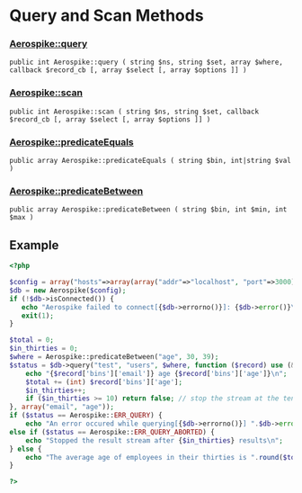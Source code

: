 
# Query and Scan Methods

### [Aerospike::query](aerospike_query.md)
```
public int Aerospike::query ( string $ns, string $set, array $where, callback $record_cb [, array $select [, array $options ]] )
```

### [Aerospike::scan](aerospike_scan.md)
```
public int Aerospike::scan ( string $ns, string $set, callback $record_cb [, array $select [, array $options ]] )
```

### [Aerospike::predicateEquals](aerospike_predicateequals.md)
```
public array Aerospike::predicateEquals ( string $bin, int|string $val )
```

### [Aerospike::predicateBetween](aerospike_predicatebetween.md)
```
public array Aerospike::predicateBetween ( string $bin, int $min, int $max )
```

## Example

```php
<?php

$config = array("hosts"=>array(array("addr"=>"localhost", "port"=>3000)));
$db = new Aerospike($config);
if (!$db->isConnected()) {
   echo "Aerospike failed to connect[{$db->errorno()}]: {$db->error()}\n";
   exit(1);
}

$total = 0;
$in_thirties = 0;
$where = Aerospike::predicateBetween("age", 30, 39);
$status = $db->query("test", "users", $where, function ($record) use (&$in_thirties, &$total) {
    echo "{$record['bins']['email']} age {$record['bins']['age']}\n";
    $total += (int) $record['bins']['age'];
    $in_thirties++;
    if ($in_thirties >= 10) return false; // stop the stream at the tenth record
}, array("email", "age"));
if ($status == Aerospike::ERR_QUERY) {
    echo "An error occured while querying[{$db->errorno()}] ".$db->error();
else if ($status == Aerospike::ERR_QUERY_ABORTED) {
    echo "Stopped the result stream after {$in_thirties} results\n";
} else {
    echo "The average age of employees in their thirties is ".round($total / $in_thirties)."\n";
}

?>
```

